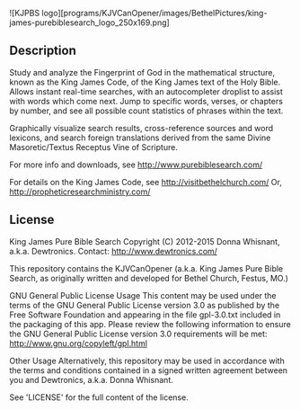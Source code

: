 ![KJPBS logo][programs/KJVCanOpener/images/BethelPictures/king-james-purebiblesearch_logo_250x169.png]

Description
-----------

Study and analyze the Fingerprint of God in the mathematical structure, known as the King James Code, of the King James text of the Holy Bible. Allows instant real-time searches, with an autocompleter droplist to assist with words which come next. Jump to specific words, verses, or chapters by number, and see all possible count statistics of phrases within the text.

Graphically visualize search results, cross-reference sources and word lexicons, and search foreign translations derived from the same Divine Masoretic/Textus Receptus Vine of Scripture.

For more info and downloads, see <http://www.purebiblesearch.com/>

For details on the King James Code, see <http://visitbethelchurch.com/>
Or, <http://propheticresearchministry.com/>


License
-------

King James Pure Bible Search
Copyright (C) 2012-2015 Donna Whisnant, a.k.a. Dewtronics.
Contact: <http://www.dewtronics.com/>

This repository contains the KJVCanOpener (a.k.a. King James Pure Bible
Search, as originally written and developed for Bethel Church, Festus, MO.)

GNU General Public License Usage
This content may be used under the terms of the GNU General Public License
version 3.0 as published by the Free Software Foundation and appearing
in the file gpl-3.0.txt included in the packaging of this app. Please
review the following information to ensure the GNU General Public License
version 3.0 requirements will be met:
<http://www.gnu.org/copyleft/gpl.html>

Other Usage
Alternatively, this repository may be used in accordance with the terms
and conditions contained in a signed written agreement between you and
Dewtronics, a.k.a. Donna Whisnant.

See 'LICENSE' for the full content of the license.
